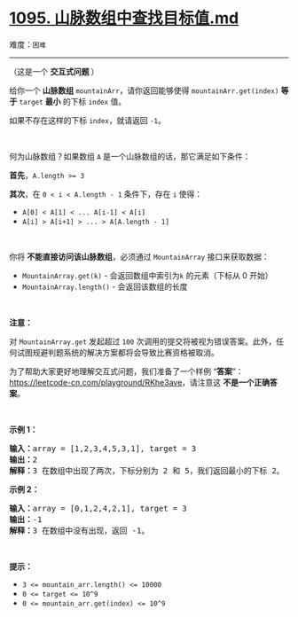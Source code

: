 # [1095. 山脉数组中查找目标值.md](https://leetcode-cn.com/problems/find-in-mountain-array)

难度：`困难`

---

<p>（这是一个 <strong>交互式问题&nbsp;</strong>）</p>

<p>给你一个 <strong>山脉数组</strong>&nbsp;<code>mountainArr</code>，请你返回能够使得&nbsp;<code>mountainArr.get(index)</code>&nbsp;<strong>等于</strong>&nbsp;<code>target</code>&nbsp;<strong>最小</strong>&nbsp;的下标 <code>index</code>&nbsp;值。</p>

<p>如果不存在这样的下标 <code>index</code>，就请返回&nbsp;<code>-1</code>。</p>

<p>&nbsp;</p>

<p>何为山脉数组？如果数组&nbsp;<code>A</code> 是一个山脉数组的话，那它满足如下条件：</p>

<p><strong>首先</strong>，<code>A.length &gt;= 3</code></p>

<p><strong>其次</strong>，在&nbsp;<code>0 &lt; i&nbsp;&lt; A.length - 1</code>&nbsp;条件下，存在 <code>i</code> 使得：</p>

<ul>
	<li><code>A[0] &lt; A[1] &lt; ... A[i-1] &lt; A[i]</code></li>
	<li><code>A[i] &gt; A[i+1] &gt; ... &gt; A[A.length - 1]</code></li>
</ul>

<p>&nbsp;</p>

<p>你将&nbsp;<strong>不能直接访问该山脉数组</strong>，必须通过&nbsp;<code>MountainArray</code>&nbsp;接口来获取数据：</p>

<ul>
	<li><code>MountainArray.get(k)</code>&nbsp;- 会返回数组中索引为<code>k</code>&nbsp;的元素（下标从 0 开始）</li>
	<li><code>MountainArray.length()</code>&nbsp;- 会返回该数组的长度</li>
</ul>

<p>&nbsp;</p>

<p><strong>注意：</strong></p>

<p>对&nbsp;<code>MountainArray.get</code>&nbsp;发起超过 <code>100</code> 次调用的提交将被视为错误答案。此外，任何试图规避判题系统的解决方案都将会导致比赛资格被取消。</p>

<p>为了帮助大家更好地理解交互式问题，我们准备了一个样例 &ldquo;<strong>答案</strong>&rdquo;：<a href="https://leetcode-cn.com/playground/RKhe3ave" target="_blank">https://leetcode-cn.com/playground/RKhe3ave</a>，请注意这 <strong>不是一个正确答案</strong>。</p>

<ol>
</ol>

<p>&nbsp;</p>

<p><strong>示例 1：</strong></p>

<pre><strong>输入：</strong>array = [1,2,3,4,5,3,1], target = 3
<strong>输出：</strong>2
<strong>解释：</strong>3 在数组中出现了两次，下标分别为 2 和 5，我们返回最小的下标 2。</pre>

<p><strong>示例 2：</strong></p>

<pre><strong>输入：</strong>array = [0,1,2,4,2,1], target = 3
<strong>输出：</strong>-1
<strong>解释：</strong>3 在数组中没有出现，返回 -1。
</pre>

<p>&nbsp;</p>

<p><strong>提示：</strong></p>

<ul>
	<li><code>3 &lt;= mountain_arr.length() &lt;= 10000</code></li>
	<li><code>0 &lt;= target &lt;= 10^9</code></li>
	<li><code>0 &lt;= mountain_arr.get(index) &lt;=&nbsp;10^9</code></li>
</ul>
